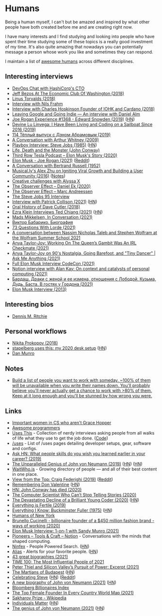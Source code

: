 # Humans

Being a human myself, I can't but be amazed and inspired by what other people have both created before me and are creating right now.

I have many interests and I find studying and looking into people who have spent their time studying some of these topics is a really good investment of my time. It's also quite amazing that nowadays you can potentially message a person whose work you like and sometimes they can respond.

I maintain a list of [awesome humans](https://github.com/learn-anything/humans) across different disciplines.

## Interesting interviews

- [DevOps Chat with HashiCorp's CTO](https://www.youtube.com/watch?v=iV5doaYReyU)
- [Jeff Bezos At The Economic Club Of Washington (2018)](https://www.youtube.com/watch?v=xv_vkA0jsyo)
- [Linus Torvalds (2018)](https://www.youtube.com/watch?v=pQWj2Fgxdrc&t=927s)
- [Interview with Nils Frahm](http://www.tokafi.com/15questions/interview-nils-frahm/)
- [Interview with Charles Hoskinson Founder of IOHK and Cardano (2018)](https://www.youtube.com/watch?v=8-TlaXP0c1s)
- [Leaving Google and Going Indie — An interview with Daniel Alm](https://medium.com/mailbutlerhq/leaving-google-and-going-indie-an-interview-with-daniel-alm-91078268a48b)
- [Joe Rogan Experience #1368 - Edward Snowden (2019)](https://www.youtube.com/watch?v=efs3QRr8LWw) ([HN](https://news.ycombinator.com/item?id=21333063))
- [Devine Lu Linvega: I Have Been Living and Coding on a Sailboat Since 2016 (2019)](https://dev.to/gitnation/devine-lu-linvega-i-have-been-living-and-coding-on-a-sailboat-since-2016-54id)
- [114 Тёплый выпуск с Дэном Абрамовым (2019)](https://www.youtube.com/watch?v=9aXRJ8Z-kxA)
- [A Conversation with Arthur Whitney (2009)](https://queue.acm.org/detail.cfm?id=1531242)
- [Playboy Interview: Steve Jobs (1985)](http://reprints.longform.org/playboy-interview-steve-jobs) ([HN](https://news.ycombinator.com/item?id=21374308))
- [Life, Death and the Monster (John Conway)](https://www.youtube.com/watch?v=xOCe5HUObD4)
- [Third Row Tesla Podcast – Elon Musk's Story (2020)](https://www.youtube.com/watch?v=J9oEc0wCQDE)
- [Elon Musk - Joe Rogan (2021)](https://open.spotify.com/episode/2aB2swgyXqbFA06AxPlFmr?si=a2nlSLSBRmqFCVshh7NIAA) ([Reddit](https://www.reddit.com/r/JoeRogan/comments/lhrk75/1609_elon_musk_the_joe_rogan_experience/))
- [A Conversation with Bertrand Russell (1952)](https://www.youtube.com/watch?v=fb3k6tB-Or8)
- [Musical.ly's Alex Zhu on Igniting Viral Growth and Building a User Community (2016)](https://www.youtube.com/watch?v=wTyg2E44pBA) ([Notes](https://www.notion.so/Alex-Zhu-Musical-ly-TikTok-4631f80fdcc4423a845e145e807d8e2b))
- [Creative challenges with Alyssa X](https://nesslabs.com/alyssa-x-interview)
- [The Observer Effect – Daniel Ek (2020)](https://www.theobservereffect.org/daniel.html)
- [The Observer Effect – Marc Andreessen](https://www.theobservereffect.org/marc.html)
- [The Steve Jobs 95 Interview](https://www.youtube.com/watch?v=M6Oxl5dAnR0)
- [Interview with Patrick Collison (2021)](https://noahpinion.substack.com/p/interview-patrick-collison-co-founder) ([HN](https://news.ycombinator.com/item?id=26385572))
- [Oral History of Dave Cutler (2018)](https://www.youtube.com/watch?v=29RkHH-psrY)
- [Ezra Klein Interviews Ted Chiang (2021)](https://www.nytimes.com/2021/03/30/podcasts/ezra-klein-podcast-ted-chiang-transcript.html) ([HN](https://news.ycombinator.com/item?id=26768327))
- [Mads Mikkelsen, In Conversation (2021)](https://www.vulture.com/article/mads-mikkelsen-in-conversation.html)
- [Виктор Бабарико. Биография](https://www.youtube.com/watch?v=v7q_SKxNtW8)
- [73 Questions With Lorde (2021)](https://www.youtube.com/watch?v=MSRBV9udKi8)
- [A conversation between Nassim Nicholas Taleb and Stephen Wolfram at the Wolfram Summer School 2021](https://www.youtube.com/watch?v=_8j1XZ0N_wE)
- [Anya Taylor-Joy: Working On The Queen’s Gambit Was An IRL Checkmate (2021)](https://www.youtube.com/watch?v=Dz12pCwA41A)
- [Anya Taylor-Joy on 90's Nostalgia, Going Barefoot, and "Tiny Dancer" | Ask Me Anything (2021)](https://www.youtube.com/watch?v=mKdAsymo9Lk)
- [Full Elon Musk Interview CodeCon (2021)](https://www.youtube.com/watch?v=ESIjxVudERY)
- [Notion interview with Alan Kay: On context and catalysts of personal computing (2021)](https://www.notion.so/blog/alan-kay)
- [Бардаш. Драки с женой и ее измена, отношения с Лободой, Кузьма, Дудь, Баста. В гостях у Гордона (2021)](https://www.youtube.com/watch?v=eZMGNk4tt6M)
- [Elon Musk Interview (2013)](https://www.youtube.com/watch?v=jMkwsSAIAfY)

## Interesting bios

- [Dennis M. Ritchie](http://cm.bell-labs.co/who/dmr/)

## Personal workflows

- [Nikita Prokopov (2018)](https://usesthis.com/interviews/nikita.prokopov/)
- [stapelberg uses this: my 2020 desk setup](https://michael.stapelberg.ch/posts/2020-05-23-desk-setup/) ([HN](https://news.ycombinator.com/item?id=23282784))
- [Dan Munro](https://danmunro.com/recommendations/)

## Notes

- [Build a list of people you want to work with someday. ~100% of them will be unavailable when you write their names down. You'll probably believe you'll never actually get a chance to work with >80% of them. Keep at it long enough and you'll be stunned by how wrong you were.](https://twitter.com/julianweisser/status/1292077164645367808)

## Links

- [Important women in CS who aren't Grace Hopper](https://www.hillelwayne.com/post/important-women-in-cs/)
- [Awesome programmers](https://github.com/rekihattori/awesome-programmers)
- [Uses This](https://usesthis.com/) - Collection of nerdy interviews asking people from all walks of life what they use to get the job done. ([Code](https://github.com/waferbaby/usesthis/))
- [/uses](https://uses.tech/) - List of /uses pages detailing developer setups, gear, software and configs.
- [Ask HN: What people skills do you wish you learned earlier in your career? (2019)](https://news.ycombinator.com/item?id=20503813)
- [The Unparalleled Genius of John von Neumann (2019)](https://www.cantorsparadise.com/the-unparalleled-genius-of-john-von-neumann-791bb9f42a2d) ([HN](https://news.ycombinator.com/item?id=21542753)) ([HN](https://news.ycombinator.com/item?id=26695502))
- [WaitWho.is](https://waitwho.is/) - Growing directory of people — and all of their best content in one place.
- [View from the Top: Craig Federighi (2019)](https://www.youtube.com/watch?v=43sjym5ZS68) ([Reddit](https://www.reddit.com/r/apple/comments/hhvenj/life_advice_from_craig_federighi_uc_berkeley_hour/))
- [Remembering Don Valentine](https://www.sequoiacap.com/article/remembering-don-valentine/) ([HN](https://news.ycombinator.com/item?id=21359239))
- [HN: John Conway has died (2020)](https://news.ycombinator.com/item?id=22843306)
- [The Computer Scientist Who Can’t Stop Telling Stories (2020)](https://www.quantamagazine.org/computer-scientist-donald-knuth-cant-stop-telling-stories-20200416/)
- [The Devastating Decline of a Brilliant Young Coder (2020)](https://www.wired.com/story/lee-holloway-devastating-decline-brilliant-young-coder/) ([HN](https://news.ycombinator.com/item?id=22878136))
- [Everything is Fertile (2019)](http://nickcammarata.com/writing/everything-is-fertile)
- [Everything I Know: Buckminster Fuller (1975)](https://www.bfi.org/about-fuller/resources/everything-i-know) ([HN](https://news.ycombinator.com/item?id=23745671))
- [Humans of New York](https://www.humansofnewyork.com/)
- [Brunello Cucinelli - billionaire founder of a \$450 million fashion brand - ways of working (2020)](https://twitter.com/david_perell/status/1315426534900092929)
- [Elon Musk Interview: 1-on-1 with Sandy Munro (2021)](https://www.youtube.com/watch?v=YAtLTLiqNwg)
- [Pioneers – Tools & Craft – Notion](https://www.notion.so/blog/topic/pioneers) - Conversations with the minds that shaped computing.
- [Ninfex](https://ninfex.com/hello) - People Powered Search. ([HN](https://news.ycombinator.com/item?id=27316752))
- [Alias](https://alias.co/) - Alerts for your favorite people. ([HN](https://news.ycombinator.com/item?id=27921875))
- [43 great biographies (2021)](https://twitter.com/landforce/status/1434185988784328707)
- [TIME 100: The Most Influential People of 2021](https://time.com/collection/100-most-influential-people-2021/)
- [Peter Thiel and Silicon Valley’s Pursuit of Power: Excerpt (2021)](https://nymag.com/intelligencer/article/peter-thiel-silicon-valley-contrarian-max-chafkin.html)
- [The Martians of Budapest](https://www.privatdozent.co/p/the-martians-of-budapest-03b) ([HN](https://news.ycombinator.com/item?id=28726489))
- [Celebrating Steve](https://www.youtube.com/watch?v=CeSAjK2CBEA) ([HN](https://news.ycombinator.com/item?id=28761974)) ([Reddit](https://www.reddit.com/r/apple/comments/q1ryfv/celebrating_steve/))
- [A new biography of John von Neumann (2021)](https://www.economist.com/books-and-arts/a-new-biography-explains-the-genius-of-john-von-neumann/21805346) ([HN](https://news.ycombinator.com/item?id=28808560))
- [Bloomberg Billionaires Index](https://www.bloomberg.com/billionaires/)
- [The Top Female Founder In Every Country World Map (2021)](https://businessfinancing.co.uk/top-female-founder-map/)
- [Sakharov Prize - Wikipedia](https://en.wikipedia.org/wiki/Sakharov_Prize)
- [Individuals Matter](https://danluu.com/people-matter/) ([HN](https://news.ycombinator.com/item?id=29235257))
- [The genius of John von Neumann (2021)](https://unherd.com/2021/11/the-genius-of-john-von-neumann/) ([HN](https://news.ycombinator.com/item?id=29246182))
